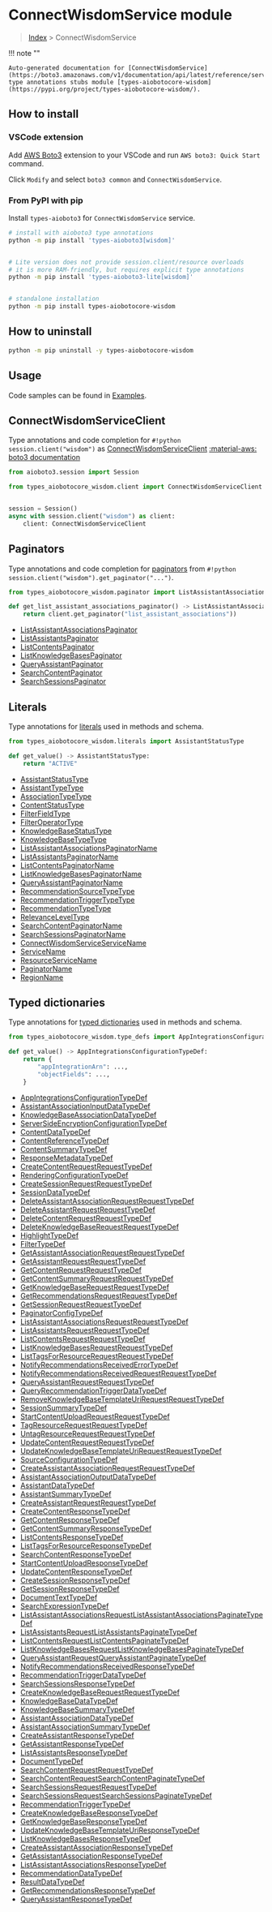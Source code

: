 # ConnectWisdomService module

> [Index](../README.md) > ConnectWisdomService


!!! note ""

    Auto-generated documentation for [ConnectWisdomService](https://boto3.amazonaws.com/v1/documentation/api/latest/reference/services/wisdom.html#ConnectWisdomService)
    type annotations stubs module [types-aiobotocore-wisdom](https://pypi.org/project/types-aiobotocore-wisdom/).

## How to install

### VSCode extension

Add [AWS Boto3](https://marketplace.visualstudio.com/items?itemName=Boto3typed.boto3-ide)
extension to your VSCode and run `AWS boto3: Quick Start` command.

Click `Modify` and select `boto3 common` and `ConnectWisdomService`.

### From PyPI with pip

Install `types-aioboto3` for `ConnectWisdomService` service.

```bash
# install with aioboto3 type annotations
python -m pip install 'types-aioboto3[wisdom]'


# Lite version does not provide session.client/resource overloads
# it is more RAM-friendly, but requires explicit type annotations
python -m pip install 'types-aioboto3-lite[wisdom]'


# standalone installation
python -m pip install types-aiobotocore-wisdom
```



## How to uninstall

```bash
python -m pip uninstall -y types-aiobotocore-wisdom
```

## Usage

Code samples can be found in [Examples](./usage.md).

## ConnectWisdomServiceClient

Type annotations and code completion for  `#!python session.client("wisdom")` as [ConnectWisdomServiceClient](./client.md)
[:material-aws: boto3 documentation](https://boto3.amazonaws.com/v1/documentation/api/latest/reference/services/wisdom.html#ConnectWisdomService.Client)

```python title="Usage example"
from aioboto3.session import Session

from types_aiobotocore_wisdom.client import ConnectWisdomServiceClient


session = Session()
async with session.client("wisdom") as client:
    client: ConnectWisdomServiceClient
```


## Paginators

Type annotations and code completion for
[paginators](./paginators.md)
from `#!python session.client("wisdom").get_paginator("...")`.

```python title="Usage example"
from types_aiobotocore_wisdom.paginator import ListAssistantAssociationsPaginator

def get_list_assistant_associations_paginator() -> ListAssistantAssociationsPaginator:
    return client.get_paginator("list_assistant_associations"))
```

- [ListAssistantAssociationsPaginator](./paginators.md#listassistantassociationspaginator)
- [ListAssistantsPaginator](./paginators.md#listassistantspaginator)
- [ListContentsPaginator](./paginators.md#listcontentspaginator)
- [ListKnowledgeBasesPaginator](./paginators.md#listknowledgebasespaginator)
- [QueryAssistantPaginator](./paginators.md#queryassistantpaginator)
- [SearchContentPaginator](./paginators.md#searchcontentpaginator)
- [SearchSessionsPaginator](./paginators.md#searchsessionspaginator)








## Literals

Type annotations for [literals](./literals.md) used in methods and schema.

```python title="Usage example"
from types_aiobotocore_wisdom.literals import AssistantStatusType

def get_value() -> AssistantStatusType:
    return "ACTIVE"
```

- [AssistantStatusType](./literals.md#assistantstatustype)
- [AssistantTypeType](./literals.md#assistanttypetype)
- [AssociationTypeType](./literals.md#associationtypetype)
- [ContentStatusType](./literals.md#contentstatustype)
- [FilterFieldType](./literals.md#filterfieldtype)
- [FilterOperatorType](./literals.md#filteroperatortype)
- [KnowledgeBaseStatusType](./literals.md#knowledgebasestatustype)
- [KnowledgeBaseTypeType](./literals.md#knowledgebasetypetype)
- [ListAssistantAssociationsPaginatorName](./literals.md#listassistantassociationspaginatorname)
- [ListAssistantsPaginatorName](./literals.md#listassistantspaginatorname)
- [ListContentsPaginatorName](./literals.md#listcontentspaginatorname)
- [ListKnowledgeBasesPaginatorName](./literals.md#listknowledgebasespaginatorname)
- [QueryAssistantPaginatorName](./literals.md#queryassistantpaginatorname)
- [RecommendationSourceTypeType](./literals.md#recommendationsourcetypetype)
- [RecommendationTriggerTypeType](./literals.md#recommendationtriggertypetype)
- [RecommendationTypeType](./literals.md#recommendationtypetype)
- [RelevanceLevelType](./literals.md#relevanceleveltype)
- [SearchContentPaginatorName](./literals.md#searchcontentpaginatorname)
- [SearchSessionsPaginatorName](./literals.md#searchsessionspaginatorname)
- [ConnectWisdomServiceServiceName](./literals.md#connectwisdomserviceservicename)
- [ServiceName](./literals.md#servicename)
- [ResourceServiceName](./literals.md#resourceservicename)
- [PaginatorName](./literals.md#paginatorname)
- [RegionName](./literals.md#regionname)




## Typed dictionaries

Type annotations for [typed dictionaries](./type_defs.md) used in methods and schema.

```python title="Usage example"
from types_aiobotocore_wisdom.type_defs import AppIntegrationsConfigurationTypeDef

def get_value() -> AppIntegrationsConfigurationTypeDef:
    return {
        "appIntegrationArn": ...,
        "objectFields": ...,
    }
```

- [AppIntegrationsConfigurationTypeDef](./type_defs.md#appintegrationsconfigurationtypedef)
- [AssistantAssociationInputDataTypeDef](./type_defs.md#assistantassociationinputdatatypedef)
- [KnowledgeBaseAssociationDataTypeDef](./type_defs.md#knowledgebaseassociationdatatypedef)
- [ServerSideEncryptionConfigurationTypeDef](./type_defs.md#serversideencryptionconfigurationtypedef)
- [ContentDataTypeDef](./type_defs.md#contentdatatypedef)
- [ContentReferenceTypeDef](./type_defs.md#contentreferencetypedef)
- [ContentSummaryTypeDef](./type_defs.md#contentsummarytypedef)
- [ResponseMetadataTypeDef](./type_defs.md#responsemetadatatypedef)
- [CreateContentRequestRequestTypeDef](./type_defs.md#createcontentrequestrequesttypedef)
- [RenderingConfigurationTypeDef](./type_defs.md#renderingconfigurationtypedef)
- [CreateSessionRequestRequestTypeDef](./type_defs.md#createsessionrequestrequesttypedef)
- [SessionDataTypeDef](./type_defs.md#sessiondatatypedef)
- [DeleteAssistantAssociationRequestRequestTypeDef](./type_defs.md#deleteassistantassociationrequestrequesttypedef)
- [DeleteAssistantRequestRequestTypeDef](./type_defs.md#deleteassistantrequestrequesttypedef)
- [DeleteContentRequestRequestTypeDef](./type_defs.md#deletecontentrequestrequesttypedef)
- [DeleteKnowledgeBaseRequestRequestTypeDef](./type_defs.md#deleteknowledgebaserequestrequesttypedef)
- [HighlightTypeDef](./type_defs.md#highlighttypedef)
- [FilterTypeDef](./type_defs.md#filtertypedef)
- [GetAssistantAssociationRequestRequestTypeDef](./type_defs.md#getassistantassociationrequestrequesttypedef)
- [GetAssistantRequestRequestTypeDef](./type_defs.md#getassistantrequestrequesttypedef)
- [GetContentRequestRequestTypeDef](./type_defs.md#getcontentrequestrequesttypedef)
- [GetContentSummaryRequestRequestTypeDef](./type_defs.md#getcontentsummaryrequestrequesttypedef)
- [GetKnowledgeBaseRequestRequestTypeDef](./type_defs.md#getknowledgebaserequestrequesttypedef)
- [GetRecommendationsRequestRequestTypeDef](./type_defs.md#getrecommendationsrequestrequesttypedef)
- [GetSessionRequestRequestTypeDef](./type_defs.md#getsessionrequestrequesttypedef)
- [PaginatorConfigTypeDef](./type_defs.md#paginatorconfigtypedef)
- [ListAssistantAssociationsRequestRequestTypeDef](./type_defs.md#listassistantassociationsrequestrequesttypedef)
- [ListAssistantsRequestRequestTypeDef](./type_defs.md#listassistantsrequestrequesttypedef)
- [ListContentsRequestRequestTypeDef](./type_defs.md#listcontentsrequestrequesttypedef)
- [ListKnowledgeBasesRequestRequestTypeDef](./type_defs.md#listknowledgebasesrequestrequesttypedef)
- [ListTagsForResourceRequestRequestTypeDef](./type_defs.md#listtagsforresourcerequestrequesttypedef)
- [NotifyRecommendationsReceivedErrorTypeDef](./type_defs.md#notifyrecommendationsreceivederrortypedef)
- [NotifyRecommendationsReceivedRequestRequestTypeDef](./type_defs.md#notifyrecommendationsreceivedrequestrequesttypedef)
- [QueryAssistantRequestRequestTypeDef](./type_defs.md#queryassistantrequestrequesttypedef)
- [QueryRecommendationTriggerDataTypeDef](./type_defs.md#queryrecommendationtriggerdatatypedef)
- [RemoveKnowledgeBaseTemplateUriRequestRequestTypeDef](./type_defs.md#removeknowledgebasetemplateurirequestrequesttypedef)
- [SessionSummaryTypeDef](./type_defs.md#sessionsummarytypedef)
- [StartContentUploadRequestRequestTypeDef](./type_defs.md#startcontentuploadrequestrequesttypedef)
- [TagResourceRequestRequestTypeDef](./type_defs.md#tagresourcerequestrequesttypedef)
- [UntagResourceRequestRequestTypeDef](./type_defs.md#untagresourcerequestrequesttypedef)
- [UpdateContentRequestRequestTypeDef](./type_defs.md#updatecontentrequestrequesttypedef)
- [UpdateKnowledgeBaseTemplateUriRequestRequestTypeDef](./type_defs.md#updateknowledgebasetemplateurirequestrequesttypedef)
- [SourceConfigurationTypeDef](./type_defs.md#sourceconfigurationtypedef)
- [CreateAssistantAssociationRequestRequestTypeDef](./type_defs.md#createassistantassociationrequestrequesttypedef)
- [AssistantAssociationOutputDataTypeDef](./type_defs.md#assistantassociationoutputdatatypedef)
- [AssistantDataTypeDef](./type_defs.md#assistantdatatypedef)
- [AssistantSummaryTypeDef](./type_defs.md#assistantsummarytypedef)
- [CreateAssistantRequestRequestTypeDef](./type_defs.md#createassistantrequestrequesttypedef)
- [CreateContentResponseTypeDef](./type_defs.md#createcontentresponsetypedef)
- [GetContentResponseTypeDef](./type_defs.md#getcontentresponsetypedef)
- [GetContentSummaryResponseTypeDef](./type_defs.md#getcontentsummaryresponsetypedef)
- [ListContentsResponseTypeDef](./type_defs.md#listcontentsresponsetypedef)
- [ListTagsForResourceResponseTypeDef](./type_defs.md#listtagsforresourceresponsetypedef)
- [SearchContentResponseTypeDef](./type_defs.md#searchcontentresponsetypedef)
- [StartContentUploadResponseTypeDef](./type_defs.md#startcontentuploadresponsetypedef)
- [UpdateContentResponseTypeDef](./type_defs.md#updatecontentresponsetypedef)
- [CreateSessionResponseTypeDef](./type_defs.md#createsessionresponsetypedef)
- [GetSessionResponseTypeDef](./type_defs.md#getsessionresponsetypedef)
- [DocumentTextTypeDef](./type_defs.md#documenttexttypedef)
- [SearchExpressionTypeDef](./type_defs.md#searchexpressiontypedef)
- [ListAssistantAssociationsRequestListAssistantAssociationsPaginateTypeDef](./type_defs.md#listassistantassociationsrequestlistassistantassociationspaginatetypedef)
- [ListAssistantsRequestListAssistantsPaginateTypeDef](./type_defs.md#listassistantsrequestlistassistantspaginatetypedef)
- [ListContentsRequestListContentsPaginateTypeDef](./type_defs.md#listcontentsrequestlistcontentspaginatetypedef)
- [ListKnowledgeBasesRequestListKnowledgeBasesPaginateTypeDef](./type_defs.md#listknowledgebasesrequestlistknowledgebasespaginatetypedef)
- [QueryAssistantRequestQueryAssistantPaginateTypeDef](./type_defs.md#queryassistantrequestqueryassistantpaginatetypedef)
- [NotifyRecommendationsReceivedResponseTypeDef](./type_defs.md#notifyrecommendationsreceivedresponsetypedef)
- [RecommendationTriggerDataTypeDef](./type_defs.md#recommendationtriggerdatatypedef)
- [SearchSessionsResponseTypeDef](./type_defs.md#searchsessionsresponsetypedef)
- [CreateKnowledgeBaseRequestRequestTypeDef](./type_defs.md#createknowledgebaserequestrequesttypedef)
- [KnowledgeBaseDataTypeDef](./type_defs.md#knowledgebasedatatypedef)
- [KnowledgeBaseSummaryTypeDef](./type_defs.md#knowledgebasesummarytypedef)
- [AssistantAssociationDataTypeDef](./type_defs.md#assistantassociationdatatypedef)
- [AssistantAssociationSummaryTypeDef](./type_defs.md#assistantassociationsummarytypedef)
- [CreateAssistantResponseTypeDef](./type_defs.md#createassistantresponsetypedef)
- [GetAssistantResponseTypeDef](./type_defs.md#getassistantresponsetypedef)
- [ListAssistantsResponseTypeDef](./type_defs.md#listassistantsresponsetypedef)
- [DocumentTypeDef](./type_defs.md#documenttypedef)
- [SearchContentRequestRequestTypeDef](./type_defs.md#searchcontentrequestrequesttypedef)
- [SearchContentRequestSearchContentPaginateTypeDef](./type_defs.md#searchcontentrequestsearchcontentpaginatetypedef)
- [SearchSessionsRequestRequestTypeDef](./type_defs.md#searchsessionsrequestrequesttypedef)
- [SearchSessionsRequestSearchSessionsPaginateTypeDef](./type_defs.md#searchsessionsrequestsearchsessionspaginatetypedef)
- [RecommendationTriggerTypeDef](./type_defs.md#recommendationtriggertypedef)
- [CreateKnowledgeBaseResponseTypeDef](./type_defs.md#createknowledgebaseresponsetypedef)
- [GetKnowledgeBaseResponseTypeDef](./type_defs.md#getknowledgebaseresponsetypedef)
- [UpdateKnowledgeBaseTemplateUriResponseTypeDef](./type_defs.md#updateknowledgebasetemplateuriresponsetypedef)
- [ListKnowledgeBasesResponseTypeDef](./type_defs.md#listknowledgebasesresponsetypedef)
- [CreateAssistantAssociationResponseTypeDef](./type_defs.md#createassistantassociationresponsetypedef)
- [GetAssistantAssociationResponseTypeDef](./type_defs.md#getassistantassociationresponsetypedef)
- [ListAssistantAssociationsResponseTypeDef](./type_defs.md#listassistantassociationsresponsetypedef)
- [RecommendationDataTypeDef](./type_defs.md#recommendationdatatypedef)
- [ResultDataTypeDef](./type_defs.md#resultdatatypedef)
- [GetRecommendationsResponseTypeDef](./type_defs.md#getrecommendationsresponsetypedef)
- [QueryAssistantResponseTypeDef](./type_defs.md#queryassistantresponsetypedef)


